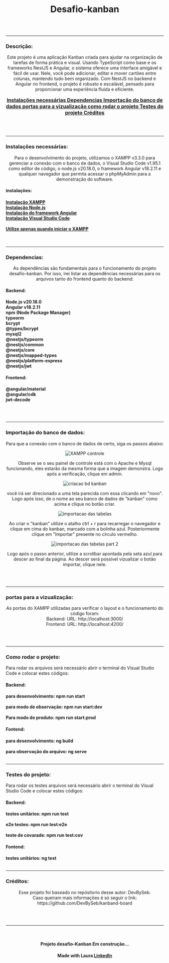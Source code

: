 <h1 align="center"> Desafio-kanban </h1>
<br>
<br>

---

<h3>Descrição:</h3>
<p align ="center">Este projeto é uma aplicação Kanban criada para ajudar na organização de tarefas de forma prática e visual. Usando TypeScript como base e os frameworks NestJS e Angular, o sistema oferece uma interface amigável e fácil de usar. Nele, você pode adicionar, editar e mover cartões entre colunas, mantendo tudo bem organizado. Com NestJS no backend e Angular no frontend, o projeto é robusto e escalável, pensado para proporcionar uma experiência fluida e eficiente.</p>

<p align ="center" style ='font-size: 16px; font-weight: bold;'>
<a href="#instalacao"> Instalações necessárias </a>
<a href="#dependencias"> Dependencias  </a>
<a href="#BD"> Importação do banco de dados  </a>
<a href="#BDportas"> portas para a vizualização  </a>
<a href="#rodar"> como rodar o projeto  </a>
<a href="#testes"> Testes do projeto  </a>
<a href="#credito"> Créditos  </a>
</p>

<br>
<br>

---

<h3 id="instalacao">Instalações necessárias:</h3>
<p align ="center">Para o desenvolvimento do projeto, utilizamos o XAMPP v3.3.0 para gerenciar a conexão com o banco de dados, o Visual Studio Code v1.95.1 como editor de código, o node.js v20.18.0, o framework Angular v18.2.11 e qualquer navegador que permita acessar o phpMyAdmin para a demonstração do software.</p>

<h4>instalações:<h4>
 <a href='https://www.apachefriends.org/index.html'>Instalação XAMPP</a><br>
 <a href='https://nodejs.org/en/download/prebuilt-installer'>Instalação Node.js</a><br>
 <a href='https://angular.dev/installation'>Instalação do framework Angular</a><br>
 <a href='https://code.visualstudio.com/'>Instalação Visual Studio Code</a><br><br>
 <a href='http://localhost/phpmyadmin'>Utilize apenas quando iniciar o XAMPP</a><br>

 <br>
 <br>

--- 

<h3 id="dependencias">Dependencias:</h3>
<p align ="center">As dependências são fundamentais para o funcionamento do projeto desafio-kanban. Por isso, irei listar as dependências necessárias para os arquivos tanto do frontend quanto do backend:

<h4>Backend:<h4>
Node.js v20.18.0 <br>
Angular v18.2.11 <br>
npm (Node Package Manager) <br>
typeorm <br>
bcrypt <br>
@types/bcrypt <br>
mysql2 <br>
@nestjs/typeorm <br>
@nestjs/common <br>
@nestjs/core <br>
@nestjs/mapped-types <br>
@nestjs/platform-express <br>
@nestjs/jwt <br>

<h4>Frontend:<h4>
@angular/material <br>
@angular/cdk <br>
jwt-decode <br>
</p>
<br>
<br>

---

<h3 id="BD">Importação do banco de dados:</h3>
<p align ="center">Para que a conexão com o banco de dados de certo, siga os passos abaixo:</p>

<p align ="center">
<img src="./img/xampp.png" alt="XAMPP controle" />
</p>

<p align ="center">Observe se o seu painel de controle está com o Apache e Mysql funcionando, eles estarão da mesma forma que a imagem demonstra. Logo após a verificação, clique em admin.</p>


<p align ="center">
<img src="./img/criandoBD.png" alt="criacao bd kanban" />
</p>

<p align ="center">você irá ser direcionado a uma tela parecida com essa clicando em "novo". Logo após isso, de o nome ao seu banco de dados de "kanban" como acima e clique no botão criar.</p>

<p align ="center">
<img src="./img/importandoTB.png" alt="importacao das tabelas" />
</p>

<p align ="center">Ao criar o "kanban" utilize o atalho ctrl + r para recarregar o navegador e clique em cima do kanban, marcado com a bolinha azul. Posteriormente clique em "Importar" presente no círculo vermelho.</p>

<p align ="center">
<img src="./img/importandoTB2.png" alt="importacao das tabelas part 2" />
</p>

<p align ="center">Logo após o passo anterior, utilize a scrollbar apontada pela seta azul para descer ao final da página. Ao descer será possível vizualizar o botão importar, clique nele.</p>
<br>
<br>

---

<h3 id="BDportas">portas para a vizualização:</h3>
<p align ="center">As portas do XAMPP utilizadas para verificar o layout e o funcionamento do código foram: <br>
Backend:
URL: http://localhost:3000/<br>
Frontend:
URL: http://localhost:4200/ <br>

</p>

<br>
<br>

---

<h3 id="rodar">Como rodar o projeto:</h3>
<p>Para rodar os arquivos será necessário abrir o terminal do Visual Studio Code e colocar estes códigos:</p>
<h4>Backend:<h4>
<p>
para desenvolvimento: <strong>npm run start </strong><br><br>
para modo de observação: <strong>npm run start:dev </strong><br><br>
Para modo de produto: <strong>npm run start:prod </strong>
</p>
<h4>Fontend:<h4>
para desenvolvimento: <strong>ng build </strong><br><br>
para observação do arquivo: <strong>ng serve</strong>

<br>
<br>

---

<h3 id="testes">Testes do projeto:</h3>
<p>Para rodar os testes arquivos será necessário abrir o terminal do Visual Studio Code e colocar estes códigos:</p>
<h4>Backend:<h4>
<p>
testes unitários: <strong>npm run test </strong><br><br>
e2e testes: <strong>npm run test:e2e </strong><br><br>
teste de covarade: <strong>npm run test:cov</strong>
</p>

<h4>Fontend:<h4>
testes unitários: <strong>ng test </strong>
<br>
<br>

---

<h3 id="credito">Créditos:</h3>
<p align ="center">Esse projeto foi baseado no repósitorio desse autor: DevBySeb.<br>
Caso queiram mais informações é só seguir o link: https://github.com/DevBySeb/kanband-board </p>

<br>
<br>

---

<br>
<h4 align="center">Projeto desafio-Kanban Em construção... </h4>
<h4 align="center">Made with Laura <a href='https://www.linkedin.com/in/laura-fonte-3a85a7312/'>LinkedIn</a></h4>